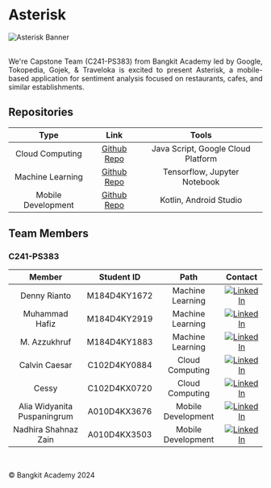 # Asterisk
![Asterisk Banner]()
<br/>
<br/>
<p align="justify">
We're Capstone Team (C241-PS383) from Bangkit Academy led by Google, Tokopedia, Gojek, & Traveloka is excited to present Asterisk, a mobile-based application for sentiment analysis focused on restaurants, cafes, and similar establishments.
<p/>

## Repositories

|        Type        |                                Link                                |               Tools                |
| :----------------: | :----------------------------------------------------------------: | :--------------------------------: |
|  Cloud Computing   |    [Github Repo](https://github.com/C241-PS383)                    | Java Script, Google Cloud Platform |
|  Machine Learning  |    [Github Repo](https://github.com/C241-PS383)                    |    Tensorflow, Jupyter Notebook    |
| Mobile Development |    [Github Repo](https://github.com/C241-PS383/asterisk-android)   |       Kotlin, Android Studio       |

## Team Members

### C241-PS383

|              Member              |  Student ID  |        Path        |                                                                               Contact                                                                               |
| :------------------------------: | :----------: | :----------------: | :-----------------------------------------------------------------------------------------------------------------------------------------------------------------: |
|         Denny Rianto          | M184D4KY1672 |  Machine Learning  | [![LinkedIn](https://img.shields.io/badge/LinkedIn-0077B5?style=for-the-badge&logo=linkedin&logoColor=white)](https://www.linkedin.com/in/dennyrianto/)                              |
|        Muhammad Hafiz         | M184D4KY2919 |  Machine Learning  | [![LinkedIn](https://img.shields.io/badge/LinkedIn-0077B5?style=for-the-badge&logo=linkedin&logoColor=white)](https://www.linkedin.com/in/mhdhfzz/)                                  |
|          M. Azzukhruf         | M184D4KY1883 |  Machine Learning  | [![LinkedIn](https://img.shields.io/badge/LinkedIn-0077B5?style=for-the-badge&logo=linkedin&logoColor=white)](https://www.linkedin.com/in/m-azzukhruf/)      |
|         Calvin Caesar         | C102D4KY0884 |  Cloud Computing   | [![LinkedIn](https://img.shields.io/badge/LinkedIn-0077B5?style=for-the-badge&logo=linkedin&logoColor=white)](https://www.linkedin.com/in/calvinworld78/)                            |
|             Cessy             | C102D4KX0720 |  Cloud Computing   | [![LinkedIn](https://img.shields.io/badge/LinkedIn-0077B5?style=for-the-badge&logo=linkedin&logoColor=white)](https://www.linkedin.com/in/cessy11/)                                  |
|  Alia Widyanita Puspaningrum  | A010D4KX3676 | Mobile Development | [![LinkedIn](https://img.shields.io/badge/LinkedIn-0077B5?style=for-the-badge&logo=linkedin&logoColor=white)](https://www.linkedin.com/in/alia-widyanita-puspaningrum-b62888218/)    |
|      Nadhira Shahnaz Zain     | A010D4KX3503 | Mobile Development | [![LinkedIn](https://img.shields.io/badge/LinkedIn-0077B5?style=for-the-badge&logo=linkedin&logoColor=white)](https://www.linkedin.com/in/nadhirashahnazzain/)                       |

<br/>

© Bangkit Academy 2024
